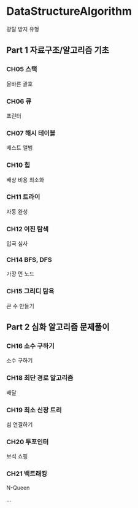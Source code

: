 # DataStructureAlgorithm
광탈 방지 유형

## Part 1 자료구조/알고리즘 기초

### CH05 스택
올바른 괄호

### CH06 큐
프린터

### CH07 해시 테이블
베스트 앨범

### CH10 힙
배상 비용 최소화

### CH11 트라이
자동 완성

### CH12 이진 탐색
입국 심사

### CH14 BFS, DFS
가장 먼 노드 

### CH15 그리디 탐욕
큰 수 만들기

## Part 2 심화 알고리즘 문제풀이

### CH16 소수 구하기
소수 구하기 

### CH18 최단 경로 알고리즘
배달

### CH19 최소 신장 트리
섬 연결하기

### CH20 투포인터
보석 쇼핑

### CH21 백트래킹
N-Queen

...
